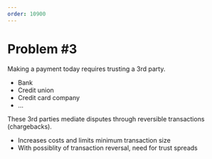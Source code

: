 ```yaml
---
order: 10900
---
```


# Problem #3

Making a payment today requires trusting a 3rd party.

- Bank
- Credit union
- Credit card company
- ...

These 3rd parties mediate disputes through reversible transactions (chargebacks).

- Increases costs and limits minimum transaction size
- With possiblity of transaction reversal, need for trust spreads
